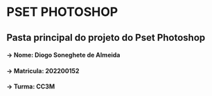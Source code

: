 # PSET PHOTOSHOP

## Pasta principal do projeto do Pset Photoshop

#### -> Nome: Diogo Soneghete de Almeida
#### -> Matricula: 202200152
#### -> Turma: CC3M
